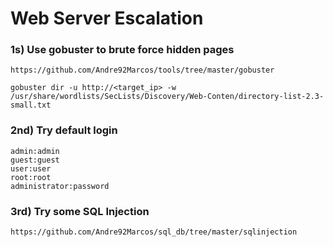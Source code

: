 # Web Server Escalation

### 1s) Use gobuster to brute force hidden pages

	https://github.com/Andre92Marcos/tools/tree/master/gobuster

	gobuster dir -u http://<target_ip> -w /usr/share/wordlists/SecLists/Discovery/Web-Conten/directory-list-2.3-small.txt

### 2nd) Try default login

	admin:admin
	guest:guest
	user:user
	root:root
	administrator:password

### 3rd) Try some SQL Injection

	https://github.com/Andre92Marcos/sql_db/tree/master/sqlinjection
